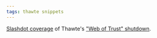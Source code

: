 ```yaml
---
tags: thawte snippets
---
```


[Slashdot coverage](http://news.slashdot.org/story/09/10/05/234241/Thawte-Will-End-Web-of-Trust-On-November-16) of Thawte's ["Web of Trust" shutdown](/twitter/181).
